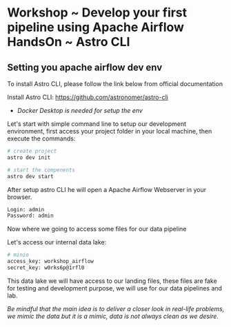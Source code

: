 # Workshop ~ Develop your first pipeline using Apache Airflow HandsOn ~ Astro CLI

## Setting you apache airflow dev env


To install Astro CLI, please follow the link below from official documentation

Install Astro CLI:
https://github.com/astronomer/astro-cli

* *Docker Desktop is needed for setup the env*

Let's start with simple command line to setup our development environment, first access your project folder in your local machine, then execute the commands:

```sh
# create project 
astro dev init

# start the compenents
astro dev start
```

After setup astro CLI he will open a Apache Airflow Webserver in your browser.

```sh
Login: admin
Password: admin
```

Now where we going to access some files for our data pipeline

Let's access our internal data lake:

```sh
# minio
access_key: workshop_airflow
secret_key: w0rks6p@1rfl0
```

This data lake we will have access to our landing files, these files are fake for testing and development purpose, we will use for our data pipelines and lab.


*Be mindful that the main idea is to deliver a closer look in real-life problems, we mimic the data but it is a mimic, data is not always clean as we desire.*